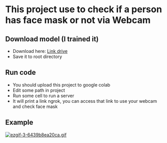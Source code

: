 # This project use to check if a person has face mask or not via Webcam

## Download model (I trained it)

- Download here: [Link drive](https://drive.google.com/file/d/1-CfCVvDb-ShWqjoCADK2TiVYLk1iv6UL/view?usp=sharing)
- Save it to root directory


## Run code

- You should upload this project to google colab
- Edit some path in project
- Run some cell to run a server
- It will print a link ngrok, you can access that link to use your webcam and check face mask


## Example

[![ezgif-3-6439b8ea20ca.gif](https://s1.gifyu.com/images/ezgif-3-6439b8ea20ca.gif)](https://gifyu.com/image/4Bb7)
